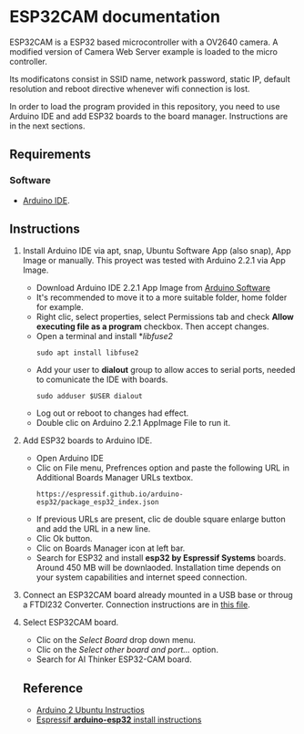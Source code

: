 # ESP32CAM documentation
ESP32CAM is a ESP32 based microcontroller with a OV2640 camera. A modified version of Camera Web Server example is loaded to the micro controller.

Its modificatons consist in SSID name, network password, static IP, default resolution and reboot directive whenever wifi connection is lost.

In order to load the program provided in this repository, you need to use Arduino IDE and add ESP32 boards to the board manager. Instructions are in the next sections.

## Requirements

### Software
- [Arduino IDE](https://www.arduino.cc/en/software).


## Instructions

1. Install Arduino IDE via apt, snap, Ubuntu Software App (also snap), App Image or manually. This proyect was tested with Arduino 2.2.1 via App Image.
    - Download Arduino IDE 2.2.1 App Image from [Arduino Software](https://www.arduino.cc/en/software)
    - It's recommended to move it to a more suitable folder, home folder for example.
    - Right clic, select properties, select Permissions tab and check **Allow executing file as a program** checkbox. Then accept changes.
    - Open a terminal and install **libfuse2*
        ```
        sudo apt install libfuse2
        ```
    - Add your user to **dialout** group to allow acces to serial ports, needed to comunicate the IDE with boards.
        ```
        sudo adduser $USER dialout
        ```
    - Log out or reboot to changes had effect.
    - Double clic on Arduino 2.2.1 AppImage File to run it.
2. Add ESP32 boards to Arduino IDE.
    - Open Arduino IDE
    - Clic on File menu, Prefrences option and paste the following URL in Additional Boards Manager URLs textbox.
        ```
        https://espressif.github.io/arduino-esp32/package_esp32_index.json
        ```
    - If previous URLs are present, clic de double square enlarge button and add the URL in a new line.
    - Clic Ok button.
    - Clic on Boards Manager icon at left bar.
    - Search for ESP32 and install **esp32 by Espressif Systems** boards. Around 450 MB will be downlaoded. Installation time depends on your system capabilities and internet speed connection.
4. Connect an ESP32CAM board already mounted in a USB base or throug a FTDI232 Converter. Connection instructions are in [this file](https://github.com/hugoescalpelo/data-visualization/blob/main/ESP32CAM/esp32cam-ftdi232-connections.md).
3. Select ESP32CAM board.
    - Clic on the *Select Board* drop down menu.
    - Clic on the *Select other board and port...* option.
    - Search for AI Thinker ESP32-CAM board.





    ## Reference

    - [Arduino 2 Ubuntu Instructios](https://www.youtube.com/watch?v=JeD3nz0__nc)
    - [Espressif **arduino-esp32** install instructions](https://docs.espressif.com/projects/arduino-esp32/en/latest/installing.html)
